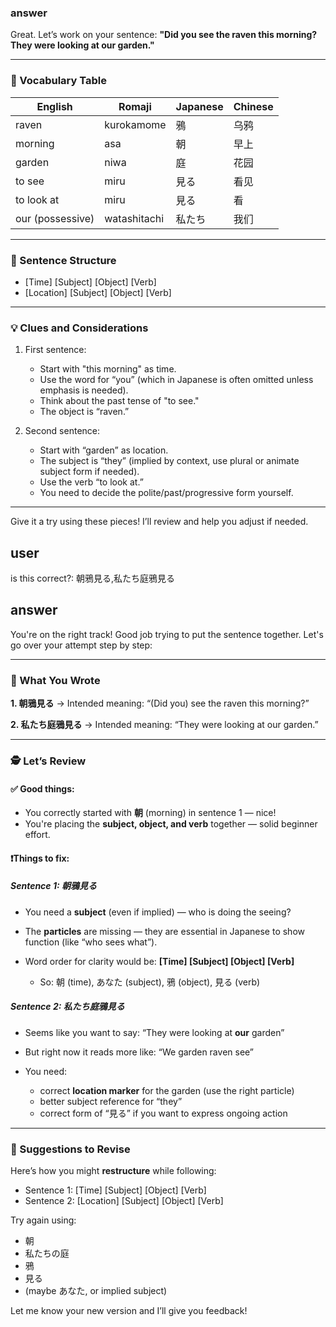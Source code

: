 ### answer
Great. Let’s work on your sentence:
**"Did you see the raven this morning? They were looking at our garden."**

---

### 📘 Vocabulary Table

| English          | Romaji       | Japanese | Chinese |
| ---------------- | ------------ | -------- | ------- |
| raven            | kurokamome   | 鴉        | 乌鸦      |
| morning          | asa          | 朝        | 早上      |
| garden           | niwa         | 庭        | 花园      |
| to see           | miru         | 見る       | 看见      |
| to look at       | miru         | 見る       | 看       |
| our (possessive) | watashitachi | 私たち      | 我们      |

---

### 🧱 Sentence Structure

* \[Time] \[Subject] \[Object] \[Verb]
* \[Location] \[Subject] \[Object] \[Verb]

---

### 💡 Clues and Considerations

1. First sentence:

   * Start with "this morning" as time.
   * Use the word for “you” (which in Japanese is often omitted unless emphasis is needed).
   * Think about the past tense of "to see."
   * The object is “raven.”

2. Second sentence:

   * Start with “garden” as location.
   * The subject is “they” (implied by context, use plural or animate subject form if needed).
   * Use the verb “to look at.”
   * You need to decide the polite/past/progressive form yourself.

---

Give it a try using these pieces! I’ll review and help you adjust if needed.


## user
is this correct?: 朝鴉見る,私たち庭鴉見る

## answer

You're on the right track! Good job trying to put the sentence together. Let's go over your attempt step by step:

---

### 🧱 What You Wrote

**1. 朝鴉見る**
→ Intended meaning: “(Did you) see the raven this morning?”

**2. 私たち庭鴉見る**
→ Intended meaning: “They were looking at our garden.”

---

### 🕵️ Let’s Review

#### ✅ Good things:

* You correctly started with **朝** (morning) in sentence 1 — nice!
* You're placing the **subject, object, and verb** together — solid beginner effort.

#### ❗Things to fix:

##### Sentence 1: 朝鴉見る

* You need a **subject** (even if implied) — who is doing the seeing?
* The **particles** are missing — they are essential in Japanese to show function (like “who sees what”).
* Word order for clarity would be: **\[Time] \[Subject] \[Object] \[Verb]**

  * So: 朝 (time), あなた (subject), 鴉 (object), 見る (verb)

##### Sentence 2: 私たち庭鴉見る

* Seems like you want to say: “They were looking at **our** garden”
* But right now it reads more like: “We garden raven see”
* You need:

  * correct **location marker** for the garden (use the right particle)
  * better subject reference for “they”
  * correct form of “見る” if you want to express ongoing action

---

### 📌 Suggestions to Revise

Here’s how you might **restructure** while following:

* Sentence 1: \[Time] \[Subject] \[Object] \[Verb]
* Sentence 2: \[Location] \[Subject] \[Object] \[Verb]

Try again using:

* 朝
* 私たちの庭
* 鴉
* 見る
* (maybe あなた, or implied subject)

Let me know your new version and I’ll give you feedback!
